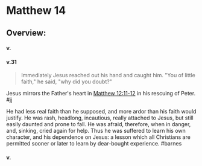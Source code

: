 # Matthew 14

## Overview:



#### v.
>

#### v.31
>Immediately Jesus reached out his hand and caught him. "You of little faith," he said, "why did you doubt?"

Jesus mirrors the Father's heart in [Matthew 12:11-12](Matthew11#v.11-12) in his rescuing of Peter.
#jj 

He had less real faith than he supposed, and more ardor than his faith would justify. He was rash, headlong, incautious, really attached to Jesus, but still easily daunted and prone to fall. He was afraid, therefore, when in danger, and, sinking, cried again for help. Thus he was suffered to learn his own character, and his dependence on Jesus: a lesson which all Christians are permitted sooner or later to learn by dear-bought experience.
#barnes 

#### v.
>

